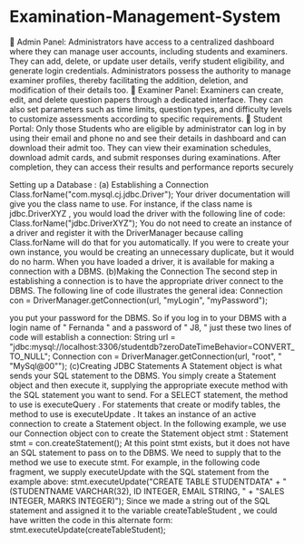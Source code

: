 # Examination-Management-System

 Admin Panel:
Administrators have access to a centralized dashboard where they can manage 
user accounts, including students and examiners. They can add, delete, or 
update user details, verify student eligibility, and generate login credentials.
Administrators possess the authority to manage examiner profiles, thereby 
facilitating the addition, deletion, and modification of their details too.
 Examiner Panel:
Examiners can create, edit, and delete question papers through a dedicated 
interface. They can also set parameters such as time limits, question types, and 
difficulty levels to customize assessments according to specific requirements.
 Student Portal:
Only those Students who are eligible by administrator can log in by using their 
email and phone no and see their details in dashboard and can download their 
admit too. They can view their examination schedules, download admit cards, 
and submit responses during examinations. After completion, they can access 
their results and performance reports securely

Setting up a Database :
(a) Establishing a Connection
 Class.forName("com.mysql.cj.jdbc.Driver");
Your driver documentation will give you the class name to use. For instance, if 
the class name is jdbc.DriverXYZ , you would load the driver with the following 
line of code: 
Class.forName("jdbc.DriverXYZ"); 
You do not need to create an instance of a driver and register it with the 
DriverManager because calling Class.forName will do that for you 
automatically. If you were to create your own instance, you would be creating 
an unnecessary duplicate, but it would do no harm. 
When you have loaded a driver, it is available for making a connection with a 
DBMS. 
(b)Making the Connection 
The second step in establishing a connection is to have the appropriate driver 
connect to the DBMS. The following line of code illustrates the general idea: 
Connection con = DriverManager.getConnection(url, "myLogin", 
"myPassword");

you put your password for the DBMS. So if you log in to your DBMS with a login 
name of " Fernanda " and a password of " J8, " just these two lines of code will 
establish a connection:
String url = 
"jdbc:mysql://localhost:3306/studentdb?zeroDateTimeBehavior=CONVERT_
TO_NULL";
Connection con = DriverManager.getConnection(url, "root", "
"MySql@00"");
(c)Creating JDBC Statements
A Statement object is what sends your SQL statement to the DBMS. You simply 
create a Statement object and then execute it, supplying the appropriate 
execute method with the SQL statement you want to send. For a SELECT 
statement, the method to use is executeQuery . For statements that create or 
modify tables, the method to use is executeUpdate . It takes an instance of an 
active connection to create a Statement object. In the following example, we 
use our Connection object con to create the Statement object stmt :
Statement stmt = con.createStatement();
At this point stmt exists, but it does not have an SQL statement to pass on to 
the DBMS. We need to supply that to the method we use to execute stmt. For 
example, in the following code fragment, we supply executeUpdate with the 
SQL statement from the example above:
stmt.executeUpdate("CREATE TABLE STUDENTDATA" + "(STUDENTNAME 
VARCHAR(32), ID INTEGER, EMAIL STRING, " + "SALES INTEGER, MARKS
INTEGER)");
Since we made a string out of the SQL statement and assigned it to the variable 
createTableStudent , we could have written the code in this alternate form:
stmt.executeUpdate(createTableStudent);


